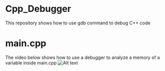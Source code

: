 # Cpp_Debugger
This repository shows how to use gdb command to debug C++ code

# main.cpp
The video below shows how to use a debugger to analyze a memory of a variable inside main.cpp
![Alt text](images/debug_memory.gif)

